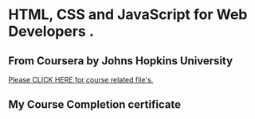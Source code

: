 # HTML, CSS and JavaScript for Web Developers .
## From Coursera by Johns Hopkins University
[Please CLICK HERE for course related file's.](https://github.com/TomSaju2001/Coursera-test/tree/gh-pages)


## My Course Completion certificate

